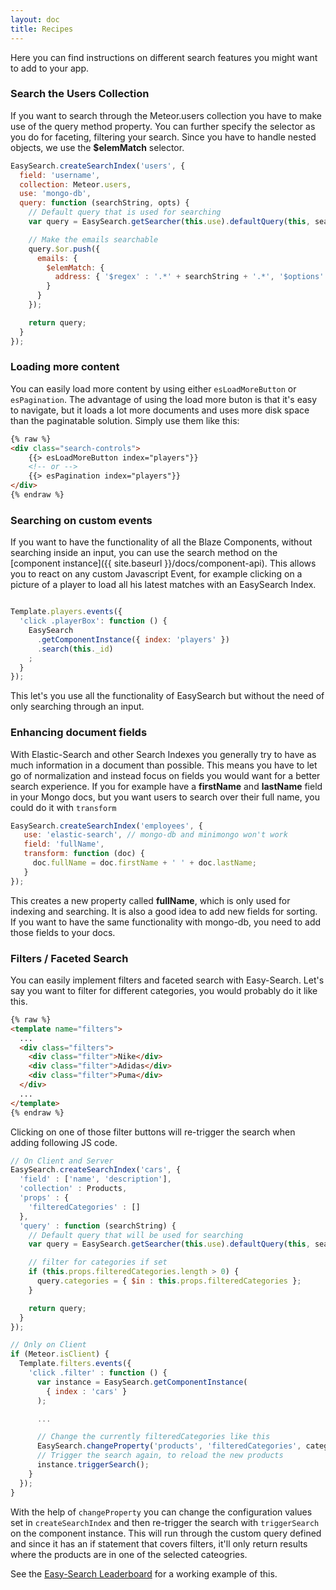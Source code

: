 ```yaml
---
layout: doc
title: Recipes
---
```


Here you can find instructions on different search features you might want to add to your app.

### Search the Users Collection

If you want to search through the Meteor.users collection you have to make use of the query method property. You can
further specify the selector as you do for faceting, filtering your search. Since you have to handle nested objects,
we use the __$elemMatch__ selector.

```javascript
EasySearch.createSearchIndex('users', {
  field: 'username',
  collection: Meteor.users,
  use: 'mongo-db',
  query: function (searchString, opts) {
    // Default query that is used for searching
    var query = EasySearch.getSearcher(this.use).defaultQuery(this, searchString);

    // Make the emails searchable
    query.$or.push({
      emails: {
        $elemMatch: {
          address: { '$regex' : '.*' + searchString + '.*', '$options' : 'i' }
        }
      }
    });

    return query;
  }
});
```

### Loading more content

You can easily load more content by using either ```esLoadMoreButton``` or ```esPagination```. The advantage of using the load more buton is that
it's easy to navigate, but it loads a lot more documents and uses more disk space than the paginatable solution. Simply use them like this:


```html
{% raw %}
<div class="search-controls">
    {{> esLoadMoreButton index="players"}}
    <!-- or -->
    {{> esPagination index="players"}}
</div>
{% endraw %}
```

### Searching on custom events

If you want to have the functionality of all the Blaze Components, without searching inside an input, you can use the
search method on the [component instance]({{ site.baseurl }}/docs/component-api). This allows you to react on any custom
Javascript Event, for example clicking on a picture of a player to load all his latest matches with an EasySearch Index.


```javascript

Template.players.events({
  'click .playerBox': function () {
    EasySearch
      .getComponentInstance({ index: 'players' })
      .search(this._id)
    ;
  }
});

```

This let's you use all the functionality of EasySearch but without the need of only searching through an input. 

### Enhancing document fields

With Elastic-Search and other Search Indexes you generally try to have as much information in a document than possible.
This means you have to let go of normalization and instead focus on fields you would want for a better search experience.
If you for example have a __firstName__ and __lastName__ field in your Mongo docs, but you want users to search over their
full name, you could do it with ```transform```

```javascript
EasySearch.createSearchIndex('employees', {
   use: 'elastic-search', // mongo-db and minimongo won't work
   field: 'fullName',
   transform: function (doc) {
     doc.fullName = doc.firstName + ' ' + doc.lastName;
   }
});
```

This creates a new property called __fullName__, which is only used for indexing and searching. It is also a good idea
to add new fields for sorting. If you want to have the same functionality with mongo-db, you need to add those
fields to your docs.

### Filters / Faceted Search

You can easily implement filters and faceted search with Easy-Search. Let's say you want to filter for different categories, you would probably do it like this.

```html
{% raw %}
<template name="filters">
  ...
  <div class="filters">
    <div class="filter">Nike</div>
    <div class="filter">Adidas</div>
    <div class="filter">Puma</div>
  </div>
  ...
</template>
{% endraw %}
```

Clicking on one of those filter buttons will re-trigger the search when adding following JS code.

```javascript
// On Client and Server
EasySearch.createSearchIndex('cars', {
  'field' : ['name', 'description'],
  'collection' : Products,
  'props' : {
    'filteredCategories' : []
  },
  'query' : function (searchString) {
    // Default query that will be used for searching
    var query = EasySearch.getSearcher(this.use).defaultQuery(this, searchString);

    // filter for categories if set
    if (this.props.filteredCategories.length > 0) {
      query.categories = { $in : this.props.filteredCategories };
    }

    return query;
  }
});

// Only on Client
if (Meteor.isClient) {
  Template.filters.events({
    'click .filter' : function () {
      var instance = EasySearch.getComponentInstance(
        { index : 'cars' }
      );

      ...

      // Change the currently filteredCategories like this
      EasySearch.changeProperty('products', 'filteredCategories', categories);
      // Trigger the search again, to reload the new products
      instance.triggerSearch();
    }
  });
}
```

With the help of ```changeProperty``` you can change the configuration values set in ```createSearchIndex``` and then re-trigger the search with ```triggerSearch``` on the component instance. 
This will run through the custom query defined and since it has an if statement that covers filters, it'll only return results where the products are in one of the selected cateogries.

See the [Easy-Search Leaderboard](https://github.com/matteodem/easy-search-leaderboard) for a working example of this.
